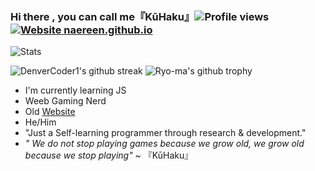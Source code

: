 ### Hi there , you can call me『KūHaku』![Profile views](https://gpvc.arturio.dev/SIREESHDEVARAJ) [![Website naereen.github.io](https://img.shields.io/website-up-down-green-red/https/naereen.github.io.svg)](https://sirdevhub.xyz)
![Stats](https://github-readme-stats.vercel.app/api?username=sireeshdevaraj&show_icons=true&theme=cobalt)

![DenverCoder1's github streak](https://github-readme-streak-stats.herokuapp.com/?user=sireeshdevaraj&theme=blue-green)
![Ryo-ma's github trophy](https://github-profile-trophy.vercel.app/?username=sireeshdevaraj&row=1)
-  I'm currently learning JS
-  Weeb Gaming Nerd
- Old [Website](https://sirdevhub.xyz)
- He/Him
- "Just a Self-learning programmer through research & development."
- *" We do not stop playing games because we grow old, we grow old because we stop playing"* ~ 『KūHaku』

